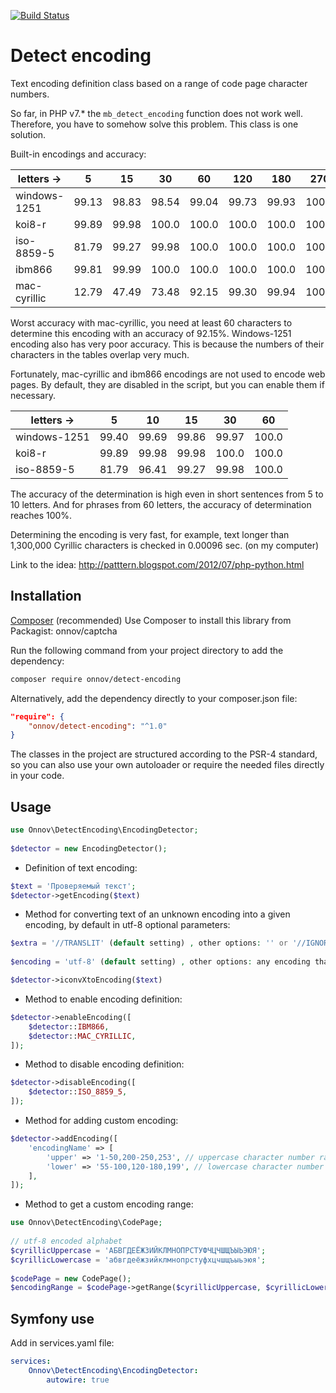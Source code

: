 [![Build Status](https://travis-ci.org/onnov/detect-encoding.svg?branch=master)](https://travis-ci.org/onnov/detect-encoding)

# Detect encoding

Text encoding definition class based on a range of code page character numbers.

So far, in PHP v7.* the `mb_detect_encoding` function does not work well.
Therefore, you have to somehow solve this problem.
This class is one solution.

Built-in encodings and accuracy:

letters ->   | 5     | 15    | 30    | 60    | 120   | 180   | 270
---          |   --- |  ---  | ---   |---    |---    |---    |---
windows-1251 | 99.13 | 98.83 | 98.54 | 99.04 | 99.73 | 99.93 | 100.0
koi8-r       | 99.89 | 99.98 | 100.0 | 100.0 | 100.0 | 100.0 | 100.0
iso-8859-5   | 81.79 | 99.27 | 99.98 | 100.0 | 100.0 | 100.0 | 100.0
ibm866       | 99.81 | 99.99 | 100.0 | 100.0 | 100.0 | 100.0 | 100.0
mac-cyrillic | 12.79 | 47.49 | 73.48 | 92.15 | 99.30 | 99.94 | 100.0 

Worst accuracy with mac-cyrillic, you need at least 60 characters to determine this encoding with an accuracy of 92.15%. Windows-1251 encoding also has very poor accuracy. This is because the numbers of their characters in the tables overlap very much.

Fortunately, mac-cyrillic and ibm866 encodings are not used to encode web pages. By default, they are disabled in the script, but you can enable them if necessary.

letters ->       | 5     | 10    | 15    | 30    | 60    |
---              |   --- |  ---  | ---   |---    |---    |
windows-1251     | 99.40 | 99.69 | 99.86 | 99.97 | 100.0 |
koi8-r           | 99.89 | 99.98 | 99.98 | 100.0 | 100.0 |
iso-8859-5       | 81.79 | 96.41 | 99.27 | 99.98 | 100.0 |

The accuracy of the determination is high even in short sentences from 5 to 10 letters. And for phrases from 60 letters, the accuracy of determination reaches 100%.

Determining the encoding is very fast, for example, text longer than 1,300,000 Cyrillic characters is checked in 0.00096 sec. (on my computer)

Link to the idea: http://patttern.blogspot.com/2012/07/php-python.html

## Installation
[Composer](https://getcomposer.org) (recommended)
Use Composer to install this library from Packagist: onnov/captcha

Run the following command from your project directory to add the dependency:
```bash
composer require onnov/detect-encoding
```

Alternatively, add the dependency directly to your composer.json file:
```json
"require": {
    "onnov/detect-encoding": "^1.0"
}
```

The classes in the project are structured according to the PSR-4 standard, so you can also use your own autoloader or require the needed files directly in your code.

## Usage
```php
use Onnov\DetectEncoding\EncodingDetector;
        
$detector = new EncodingDetector();
```

* Definition of text encoding:
```php
$text = 'Проверяемый текст';
$detector->getEncoding($text)
```

* Method for converting text of an unknown encoding into a given encoding, by default in utf-8
  optional parameters:
```php
$extra = '//TRANSLIT' (default setting) , other options: '' or '//IGNORE'
  
$encoding = 'utf-8' (default setting) , other options: any encoding that is available iconv

$detector->iconvXtoEncoding($text)
```

* Method to enable encoding definition:
```php
$detector->enableEncoding([
    $detector::IBM866,
    $detector::MAC_CYRILLIC,
]);
```

* Method to disable encoding definition:
```php
$detector->disableEncoding([
    $detector::ISO_8859_5,
]);
```

* Method for adding custom encoding:
```php
$detector->addEncoding([
    'encodingName' => [
        'upper' => '1-50,200-250,253', // uppercase character number range
        'lower' => '55-100,120-180,199', // lowercase character number range
    ],
]);
```

* Method to get a custom encoding range:
```php
use Onnov\DetectEncoding\CodePage;
    
// utf-8 encoded alphabet
$cyrillicUppercase = 'АБВГДЕЁЖЗИЙКЛМНОПРСТУФЧЦЧШЩЪЫЬЭЮЯ';
$cyrillicLowercase = 'абвгдеёжзийклмнопрстуфхцчшщъыьэюя';
    
$codePage = new CodePage();
$encodingRange = $codePage->getRange($cyrillicUppercase, $cyrillicLowercase, 'koi8-u'));
```

## Symfony use
Add in services.yaml file:
```yaml
services:
    Onnov\DetectEncoding\EncodingDetector:
        autowire: true
```
